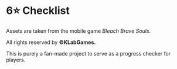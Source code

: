 # **6⭐ Checklist**

Assets are taken from the mobile game *Bleach Brave Souls*.

All rights reserved by **©KLabGames.**

This is purely a fan-made project to serve as a progress checker for players.
